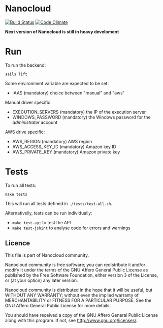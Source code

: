 # Nanocloud

[![Build Status](https://travis-ci.org/Nanocloud/nanocloud.svg?branch=master)](https://travis-ci.org/Nanocloud/nanocloud) [![Code Climate](https://codeclimate.com/github/Nanocloud/nanocloud/badges/gpa.svg)](https://codeclimate.com/github/Nanocloud/nanocloud)

**Next version of Nanocloud is still in heavy develoment**

# Run

To run the backend:

````
sails lift
````

Some environment variable are expected to be set:
- IAAS (mandatory) choice between "manual" and "aws"

Manual driver specific:
- EXECUTION_SERVERS (mandatory) the IP of the execution server
- WINDOWS_PASSWORD (mandatory) the Windows password for the *administrator* account

AWS drive specific:
- AWS_REGION (mandatory) AWS region
- AWS_ACCESS_KEY_ID (mandatory) Amazon key ID
- AWS_PRIVATE_KEY (mandatory) Amazon private key

# Tests

To run all tests:

````
make tests
````

This will run all tests defined in `./tests/test-all.sh`.

Alternativelly, tests can be run individually:

- `make test-api` to test the API
- `make test-jshint` to analyse code for errors and warnings


## Licence

This file is part of Nanocloud community.

Nanocloud community is free software; you can redistribute it and/or modify
it under the terms of the GNU Affero General Public License as
published by the Free Software Foundation, either version 3 of the
License, or (at your option) any later version.

Nanocloud community is distributed in the hope that it will be useful,
but WITHOUT ANY WARRANTY; without even the implied warranty of
MERCHANTABILITY or FITNESS FOR A PARTICULAR PURPOSE.  See the
GNU Affero General Public License for more details.

You should have received a copy of the GNU Affero General Public License
along with this program.  If not, see <http://www.gnu.org/licenses/>.
